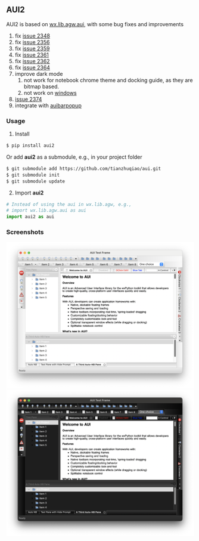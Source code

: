 ## AUI2
AUI2 is based on [wx.lib.agw.aui](https://github.com/wxWidgets/Phoenix/tree/master/wx/lib/agw/aui), with some bug fixes and improvements
1. fix [issue 2348](https://github.com/wxWidgets/Phoenix/issues/2348)
2. fix [issue 2356](https://github.com/wxWidgets/Phoenix/issues/2356)
3. fix [issue 2359](https://github.com/wxWidgets/Phoenix/issues/2359)
4. fix [issue 2361](https://github.com/wxWidgets/Phoenix/issues/2361)
5. fix [issue 2362](https://github.com/wxWidgets/Phoenix/issues/2362)
6. fix [issue 2364](https://github.com/wxWidgets/Phoenix/issues/2364)
7. improve dark mode
    1. not work for notebook chrome theme and docking guide, as they are bitmap based.
    2. not work on [windows](https://github.com/wxWidgets/wxWidgets/pull/23028)
8. [issue 2374](https://github.com/wxWidgets/Phoenix/issues/2374)
9. integrate with [auibarpopup](https://github.com/tianzhuqiao/auibarpopup)

### Usage
1. Install
```bash
$ pip install aui2
```
Or add **aui2** as a submodule, e.g., in your project folder
```bash
$ git submodule add https://github.com/tianzhuqiao/aui.git
$ git submodule init
$ git submodule update
```
2. Import **aui2**
```python
# Instead of using the aui in wx.lib.agw, e.g.,
# import wx.lib.agw.aui as aui
import aui2 as aui
```
### Screenshots
<img src="https://github.com/tianzhuqiao/aui/raw/main/images/light.png"  width="912"></img>
<img src="https://github.com/tianzhuqiao/aui/raw/main/images/dark.png"  width="912"></img>
